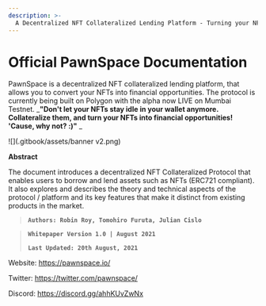 ```yaml
---
description: >-
  A Decentralized NFT Collateralized Lending Platform - Turning your NFTs into Financial Opportunities
---
```


# Official PawnSpace Documentation

PawnSpace is a decentralized NFT collateralized lending platform, that allows you to convert your NFTs into financial opportunities. The protocol is currently being built on Polygon with the alpha now LIVE on Mumbai Testnet.
_**"Don't let your NFTs stay idle in your wallet anymore. Collateralize them, and turn your NFTs into financial opportunities! 'Cause, why not? :)"**
_

![](.gitbook/assets/banner v2.png)


**Abstract**

The document introduces a decentralized NFT Collateralized Protocol that enables users to borrow and lend assets such as NFTs (ERC721 compliant). It also explores and describes the theory and technical aspects of the protocol / platform and its key features that make it distinct from existing products in the market.

> **`Authors: Robin Roy, Tomohiro Furuta, Julian Cislo`**

> **`Whitepaper Version 1.0 | August 2021`**
>
> **`Last Updated: 20th August, 2021`**


Website: https://pawnspace.io/

Twitter: https://twitter.com/pawnspace/

Discord: https://discord.gg/ahhKUvZwNx

